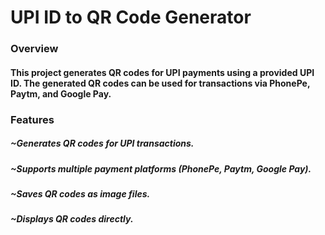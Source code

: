 # UPI ID to QR Code Generator

### Overview
#### This project generates QR codes for UPI payments using a provided UPI ID. The generated QR codes can be used for transactions via PhonePe, Paytm, and Google Pay.

### Features
##### ~Generates QR codes for UPI transactions.
##### ~Supports multiple payment platforms (PhonePe, Paytm, Google Pay).
##### ~Saves QR codes as image files.
##### ~Displays QR codes directly.

